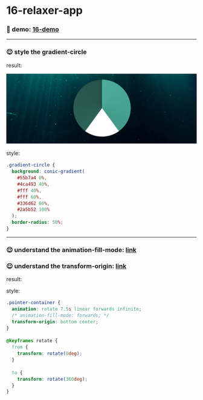 # 16-relaxer-app

### :eyes: demo: [16-demo](https://sincerity628.github.io/back-to-simple/16-relaxer-app/index.html)

---

### :relieved: style the gradient-circle

result:

![gradient-circle](./screen-shots/gradient-circle.png)

style:
```css
.gradient-circle {
  background: conic-gradient(
    #55b7a4 0%,
    #4ca493 40%,
    #fff 40%,
    #fff 60%,
    #336d62 60%,
    #2a5b52 100%
  );
  border-radius: 50%;
}
```

---

### :relieved: understand the animation-fill-mode: [link](https://www.w3cplus.com/css3/understanding-css-animation-fill-mode-property.html)

### :relieved: understand the transform-origin: [link](https://developer.mozilla.org/zh-CN/docs/Web/CSS/transform-origin)

result:



style:
```css
.pointer-container {
  animation: rotate 7.5s linear forwards infinite;
  /* animation-fill-mode: forwards; */
  transform-origin: bottom center;
}

@keyframes rotate {
  from {
    transform: rotate(0deg);
  }

  to {
    transform: rotate(360deg);
  }
}
```
